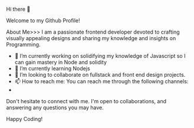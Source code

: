 Hi there 👋

Welcome to my Github Profile!

About Me>>>
I am a passionate frontend developer devoted to crafting visually appealing designs and sharing my knowledge and insights on Programming.  
- 🔭 I’m currently working on solidifying my knowledge of Javascript so I can gain mastery in Node and solidity
- 🌱 I’m currently learning Nodejs
- 👯 I’m looking to collaborate on fullstack and front end design projects.
- 📫 How to reach me: You can reach me through the following channels:
- 
Don't hesitate to connect with me. I'm open to collaborations, and answering any questions you may have.


Happy Coding! 
